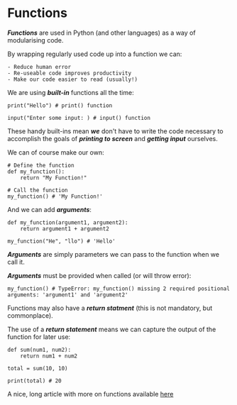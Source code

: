 # Functions
***Functions*** are used in Python (and other languages) as a way of
modularising code.

By wrapping regularly used code up into a function we can:

    - Reduce human error
    - Re-useable code improves productivity
    - Make our code easier to read (usually!)

We are using ***built-in*** functions all the time:
```
print("Hello") # print() function

input("Enter some input: ) # input() function
```
These handy built-ins mean ***we*** don't have to write the code necessary to accomplish the goals of ***printing to screen*** and ***getting input*** ourselves.

We can of course make our own:
```
# Define the function
def my_function():
    return "My Function!"

# Call the function
my_function() # 'My Function!'
```

And we can add ***arguments***:
```
def my_function(argument1, argument2):
    return argument1 + argument2

my_function("He", "llo") # 'Hello'

```
***Arguments*** are simply parameters we can pass to the function when we call it.

***Arguments*** must be provided when called (or will throw error):
```
my_function() # TypeError: my_function() missing 2 required positional arguments: 'argument1' and 'argument2'
```
Functions may also have a ***return statment*** (this is not mandatory, but commonplace).

The use of a ***return statement*** means we can capture the output of the function for later use:

```
def sum(num1, num2):
    return num1 + num2

total = sum(10, 10)

print(total) # 20
```



A nice, long article with more on functions available [here](https://realpython.com/defining-your-own-python-function/)

